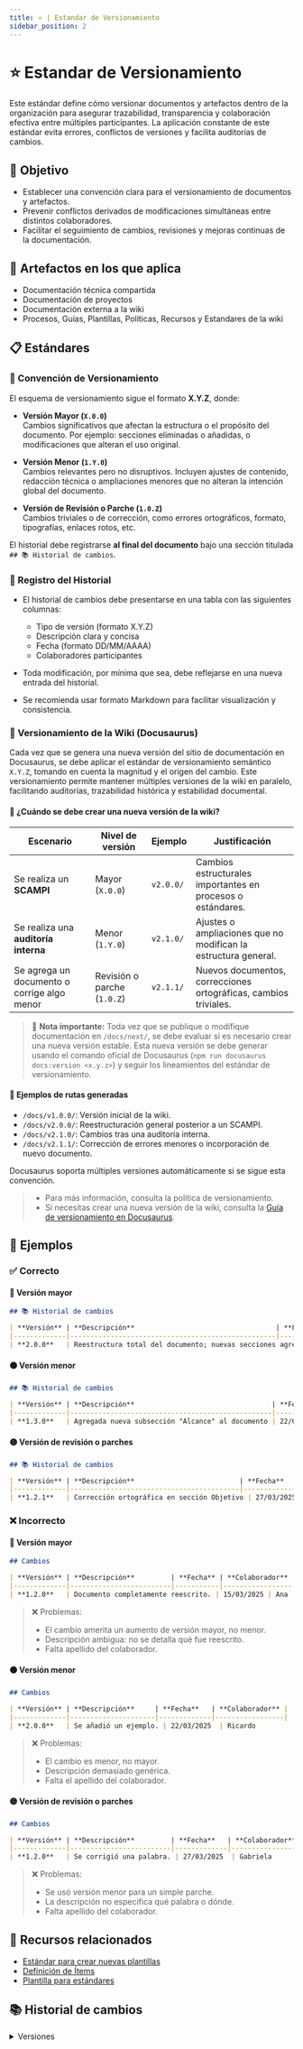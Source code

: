```yaml
---
title: ⭐ | Estandar de Versionamiento
sidebar_position: 2
---
```


# ⭐ Estandar de Versionamiento

Este estándar define cómo versionar documentos y artefactos dentro de la organización para asegurar trazabilidad, transparencia y colaboración efectiva entre múltiples participantes. La aplicación constante de este estándar evita errores, conflictos de versiones y facilita auditorías de cambios.

## 🎯 Objetivo

- Establecer una convención clara para el versionamiento de documentos y artefactos.
- Prevenir conflictos derivados de modificaciones simultáneas entre distintos colaboradores.
- Facilitar el seguimiento de cambios, revisiones y mejoras continuas de la documentación.

## 📑 Artefactos en los que aplica

* Documentación técnica compartida
* Documentación de proyectos
* Documentación externa a la wiki
* Procesos, Guías, Plantillas, Políticas, Recursos y Estandares de la wiki

## 📋 Estándares

### 🧭 Convención de Versionamiento

El esquema de versionamiento sigue el formato **X.Y.Z**, donde:

- **Versión Mayor (`X.0.0`)**  
  Cambios significativos que afectan la estructura o el propósito del documento. Por ejemplo: secciones eliminadas o añadidas, o modificaciones que alteran el uso original.

- **Versión Menor (`1.Y.0`)**  
  Cambios relevantes pero no disruptivos. Incluyen ajustes de contenido, redacción técnica o ampliaciones menores que no alteran la intención global del documento.

- **Versión de Revisión o Parche (`1.0.Z`)**  
  Cambios triviales o de corrección, como errores ortográficos, formato, tipografías, enlaces rotos, etc.

El historial debe registrarse **al final del documento** bajo una sección titulada `## 📚 Historial de cambios`.

### 🧾 Registro del Historial

- El historial de cambios debe presentarse en una tabla con las siguientes columnas:
  - Tipo de versión (formato X.Y.Z)
  - Descripción clara y concisa
  - Fecha (formato DD/MM/AAAA)
  - Colaboradores participantes

- Toda modificación, por mínima que sea, debe reflejarse en una nueva entrada del historial.

- Se recomienda usar formato Markdown para facilitar visualización y consistencia.

### 📘 Versionamiento de la Wiki (Docusaurus)

Cada vez que se genera una nueva versión del sitio de documentación en Docusaurus, se debe aplicar el estándar de versionamiento semántico `X.Y.Z`, tomando en cuenta la magnitud y el origen del cambio. Este versionamiento permite mantener múltiples versiones de la wiki en paralelo, facilitando auditorías, trazabilidad histórica y estabilidad documental.

#### 🧭 ¿Cuándo se debe crear una nueva versión de la wiki?

| Escenario                             | Nivel de versión | Ejemplo     | Justificación                                                      |
|--------------------------------------|------------------|-------------|--------------------------------------------------------------------|
| Se realiza un **SCAMPI**             | Mayor (`X.0.0`)  | `v2.0.0/`   | Cambios estructurales importantes en procesos o estándares.        |
| Se realiza una **auditoría interna** | Menor (`1.Y.0`)  | `v2.1.0/`   | Ajustes o ampliaciones que no modifican la estructura general.     |
| Se agrega un documento o corrige algo menor | Revisión o parche (`1.0.Z`) | `v2.1.1/` | Nuevos documentos, correcciones ortográficas, cambios triviales.   |

> 📌 **Nota importante:** Toda vez que se publique o modifique documentación en `/docs/next/`, se debe evaluar si es necesario crear una nueva versión estable. Esta nueva versión se debe generar usando el comando oficial de Docusaurus (`npm run docusaurus docs:version <x.y.z>`) y seguir los lineamientos del estándar de versionamiento.

#### 📁 Ejemplos de rutas generadas

- `/docs/v1.0.0/`: Versión inicial de la wiki.
- `/docs/v2.0.0/`: Reestructuración general posterior a un SCAMPI.
- `/docs/v2.1.0/`: Cambios tras una auditoría interna.
- `/docs/v2.1.1/`: Corrección de errores menores o incorporación de nuevo documento.


Docusaurus soporta múltiples versiones automáticamente si se sigue esta convención.
> - Para más información, consulta la política de versionamiento.
> - Si necesitas crear una nueva versión de la wiki, consulta la [Guía de versionamiento en Docusaurus](https://docusaurus.io/docs/versioning).

## 📝 Ejemplos

### ✅ Correcto

#### 🔴 Versión mayor

```markdown
## 📚 Historial de cambios

| **Versión** | **Descripción**                                   | **Fecha**   | **Colaborador**             |
|-------------|---------------------------------------------------|-------------|-----------------------------|
| **2.0.0**   | Reestructura total del documento; nuevas secciones agregadas. | 15/03/2025  | Ana Torres, Luis Herrera    |

````

#### 🟠 Versión menor

```markdown
## 📚 Historial de cambios

| **Versión** | **Descripción**                                  | **Fecha**   | **Colaborador**     |
|-------------|--------------------------------------------------|-------------|---------------------|
| **1.3.0**   | Agregada nueva subsección "Alcance" al documento | 22/03/2025  | Ricardo Mendoza     |

````
#### 🟡 Versión de revisión o parches

```markdown
## 📚 Historial de cambios

| **Versión** | **Descripción**                          | **Fecha**   | **Colaborador**  |
|-------------|------------------------------------------|-------------|------------------|
| **1.2.1**   | Corrección ortográfica en sección Objetivo | 27/03/2025  | Gabriela Salinas |

````

### ❌ Incorrecto

#### 🔴 Versión mayor

```markdown
## Cambios

| **Versión** | **Descripción**         | **Fecha** | **Colaborador** |
|-------------|-------------------------|-----------|-----------------|
| **1.2.0**   | Documento completamente reescrito. | 15/03/2025 | Ana             |
```

> ❌ Problemas:
>
> * El cambio amerita un aumento de versión mayor, no menor.
> * Descripción ambigua: no se detalla qué fue reescrito.
> * Falta apellido del colaborador.

#### 🟠 Versión menor

```markdown
## Cambios

| **Versión** | **Descripción**     | **Fecha**   | **Colaborador** |
|-------------|---------------------|-------------|-----------------|
| **2.0.0**   | Se añadió un ejemplo. | 22/03/2025  | Ricardo         |

```

> ❌ Problemas:
>
> * El cambio es menor, no mayor.
> * Descripción demasiado genérica.
> * Falta el apellido del colaborador.

#### 🟡 Versión de revisión o parches

```markdown
## Cambios

| **Versión** | **Descripción**         | **Fecha**   | **Colaborador** |
|-------------|-------------------------|-------------|-----------------|
| **1.2.0**   | Se corrigió una palabra. | 27/03/2025  | Gabriela        |

```

> ❌ Problemas:
>
> * Se usó versión menor para un simple parche.
> * La descripción no especifica qué palabra o dónde.
> * Falta apellido del colaborador.

## 📎 Recursos relacionados

* [Estándar para crear nuevas plantillas](/docs/next/standards/estandar-plantillas)
* [Definición de Ítems](/docs/next/procesos/PR2-definicion-items)
* [Plantilla para estándares](/docs/next/plantillas/plantilla-estandares)

## 📚 Historial de cambios

<details>
  <summary>Versiones</summary>
| **Versión** | **Descripción**                                                                 | **Fecha**     | **Colaborador**                        |
|-------------|----------------------------------------------------------------------------------|---------------|----------------------------------------|
| **1.0.0**   | Creación de la guía de historial de cambios.                                    | 03/03/2025    | Daniel Contreras, Rommel Toledo        |
| **2.0.0**   | Sustitución de la guía por el nuevo estándar de versionamiento documental.      | 03/03/2025    | Miguel Ángel, Diego Alfaro             |
| **2.0.1**   | Ajuste del formato de fecha (estandarización visual).                           | 18/04/2025    | Diego Fuentes                          |
| **2.1.0**   | Inclusión de acciones correctivas para controles de cambios.                    | 26/04/2025    | Max Toscano                            |
| **2.1.1**   | Aclaración sobre los momentos en que se debe aplicar el versionamiento.         | 13/05/2025    | Daniel Contreras Chávez                |
| **3.0.0**   | Cambio completo en el esquema de versionamiento utilizado en los documentos.    | 19/05/2025    | Angel Mauricio Ramírez Herrera         |
</details>